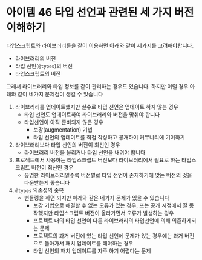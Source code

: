 # 아이템 46 타입 선언과 관련된 세 가지 버전 이해하기

타입스크립트와 라이브러리들을 같이 이용하면 아래와 같이 세가지를 고려해야합니다.

- 라이브러리의 버전
- 타입 선언(`@types`)의 버전
- 타입스크립트의 버전

그래서 라이브러리와 타입 정보를 같이 관리하는 경우도 있습니다. 하지만 이럴 경우 아래와 같이 네가지 문제점이 생길 수 있습니다

1. 라이브러리를 업데이트했지만 실수로 타입 선언은 업데이트 하지 않는 경우
   - 타입 선언도 업데이트하여 라이브러리와 버전을 맞춰야 합니다
   - 타입선언이 아직 준비되지 않은 경우
     - 보강(augmentation) 기법
     - 타입 선언의 업데이트를 직접 작성하고 공개하여 커뮤니티에 기여하기
2. 라이브러리보다 타입 선언의 버전이 최신인 경우
   - 라이브러리 버전을 올리거나 타입 선언을 내려야 합니다
3. 프로젝트에서 사용하는 타입스크립트 버전보다 라이브러리에서 필요로 하는 타입스크립트 버전이 최신인 경우
   - 유명한 라이브러리일수록 버전별로 타입 선언이 존재하기에 맞는 버전의 것을 다운받는게 좋습니다
4. `@types` 의존성의 중복
   - 번들링을 하면 되지만 아래와 같은 네가지 문제가 있을 수 있습니다
     - 보강 기법으로 해결할 수 없는 오류가 있는 경우, 또는 공개 시점에서 잘 동작했지만 타입스크립트 버전이 올라가면서 오류가 발생하는 경우
     - 프로젝트 내의 타입 선언이 다른 라이브러리의 타입선언에 의해 의존하게되는 문제
     - 프로젝트의 과거 버전에 있는 타입 선언에 문제가 있는 경우에는 과거 버전으로 돌아가서 패치 업데이트를 해야하는 경우
     - 타입 선언의 패치 업데이트를 자주 하기 어렵다는 문제
